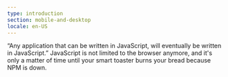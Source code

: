 ```yaml
---
type: introduction
section: mobile-and-desktop
locale: en-US
---
```

 “Any application that can be written in JavaScript, will eventually be written in JavaScript.”
JavaScript is not limited to the browser anymore, and it's only
a matter of time until your smart toaster burns your bread because NPM is down. 
